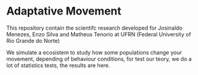 # Adaptative Movement
This repository contain the scientifc research developed for Josinaldo Menezes, Enzo Silva and Matheus Tenorio at UFRN (Federal University of Rio Grande do Norte)

We simulate a ecosistem to study how some populations change your movement, depending of behaviour conditions, for test our teory, we do a lot of statistics tests, the results are here. 
